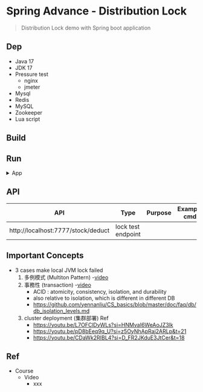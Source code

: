 # Spring Advance - Distribution Lock
> Distribution Lock demo with Spring boot application

## Dep

- Java 17
- JDK 17
- Pressure test
  - nginx
  - jmeter
- Mysql
- Redis
- MySQL
- Zookeeper
- Lua script

## Build

## Run

<details>
<summary>App</summary>

```bash
#---------------------------
# Run app
#---------------------------

# build
mvn package

# run
java -jar <built_jar>


#---------------------------
# Run nginx
#---------------------------

# https://github.com/yennanliu/utility_shell/blob/master/nginx/install_nginx.sh

# http://localhost:8080/

# start
brew services start nginx

# stop
brew services stop nginx

#---------------------------
# Run nginx
#---------------------------

# https://youtu.be/-EeTUjNlkN0?si=llNkPSRd2j5hvvsl&t=108
# https://github.com/yennanliu/utility_shell/blob/master/jmeter/install_%20jmeter.sh

cd apache-jmeter-5.6.2
bash bin/jmeter


#---------------------------
# Intellij
#---------------------------

# https://github.com/yennanliu/utility_shell/blob/master/intellij/intellij_command.sh
# 30) Allow run app in parallel (multiple instances)
# https://intellij-support.jetbrains.com/hc/en-us/community/posts/360010505820-Why-my-2020-3-2-IntelliJ-IDEA-Allow-parallel-run-check-box-is-missing
# configuration -> select main app name -> "Modify options"  -> click "allow multiple instances check box
```

</details>

## API

| API | Type               | Purpose | Example cmd | Comment|
| ----- |--------------------| ---- | ----- | ---- |
| http://localhost:7777/stock/deduct | lock test endpoint | | |



## Important Concepts

- 3 cases make local JVM lock failed
  1) 多例模式 (Multiton Pattern)
     -[video](https://youtu.be/L7OFClDyWLs?si=_rYUlzOFkuDD8PRU&t=75)
  2) 事務性 (transaction)
     -[video](https://youtu.be/pD8bEeq9q_U?si=GQQ1rD-Wt0BalBwm)
     - ACID : atomicity, consistency, isolation, and durability
     - also relative to isolation, which is different in different DB
     - https://github.com/yennanliu/CS_basics/blob/master/doc/faq/db/db_isolation_levels.md
  3) cluster deployment (集群部署)
  Ref
     - https://youtu.be/L7OFClDyWLs?si=HNMvaI6WeAoJZ3lk
     - https://youtu.be/pD8bEeq9q_U?si=z5OyNhApRaj2ARLp&t=21
     - https://youtu.be/CDaWk2RIBL4?si=D_FR2JKduE3JtCer&t=18

## Ref

- Course
    - Video
        - xxx
